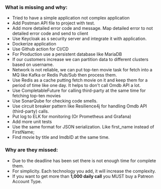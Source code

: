 ### What is missing and why:

* Tried to have a simple application not complex application
* Add Postman API file to project with test.
* Add more detailed error code and message. Map detailed error to not detailed error code and send to client 
* Use Keycloak as s security server and integrate it with application.
* Dockerize application
* Use Github action for CI/CD
* For Production use a persistent database like MariaDB
* If our customers increase we can partition data to different clusters based on username.
* Network is not reliable, we can put top-ten movie task for fetch into a MQ like Kafka or Redis Pub/Sub then process them.
* Use Redis as a cache putting fetch movie on it and keep them for a period of time like one day. It helps to don't call Omdb API a lot.
* Use CompletableFuture for calling third-party at the same time for fetching top-ten movies
* Use SonarQube for checking code smells.
* Use circuit breaker pattern like Resilience4j for handling Omdb API (third-party) calls. 
* Put log to ELK for monitoring (Or Prometheus and Grafana)
* Add more unit tests
* Use the same format for JSON serialization. Like first_name instead of FirstName;
* Find movie by title and ImdbID at the same time.

### Why are they missed: 
* Due to the deadline has been set there is not enough time for complete them.
* For simplicity. Each technology you add, it will increase the complexity.
* If you want to get more than **1,000 daily call** you MUST buy a Patreon Account Type.

